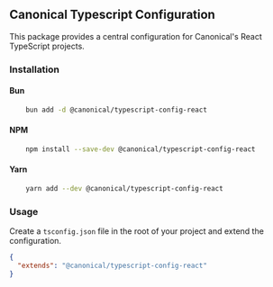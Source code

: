 ## Canonical Typescript Configuration

This package provides a central configuration for Canonical's React TypeScript projects.

### Installation

#### Bun

```bash
    bun add -d @canonical/typescript-config-react
```

#### NPM

```bash
    npm install --save-dev @canonical/typescript-config-react
```

#### Yarn

```bash
    yarn add --dev @canonical/typescript-config-react
```

### Usage

Create a `tsconfig.json` file in the root of your project and extend the configuration.

```json
{
  "extends": "@canonical/typescript-config-react"
}
```

